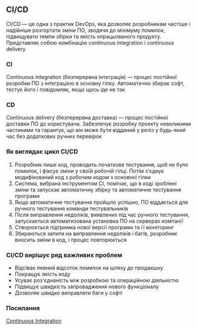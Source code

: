 ## CI/CD

CI/CD — це одна з практик DevOps, яка дозволяє розробникам частіше і надійніше розгортати зміни ПО, зводячи до мінімуму помилок, підвищувати темпи збірки та якість опрацьованого продукту. Представляє собою комбінацію continuous integration і continuous delivery

### CI

Continuous integration (безперервна інтеграція) — процес постійної розробки ПО з інтеграцією в основну гілку. Автоматично збирає софт, тестує його і повідомляє, якщо щось іде не так

### CD

Continuous delivery (безперервна доставка) — процес постійної доставки ПО до користувача. Забезпечує розробку проекту невеликими частинами та гарантує, що він може бути відданий у реліз у будь-який час без додаткових ручних перевірок

### Як виглядає цикл CI/CD

1. Розробник пише код, проводить початкове тестування, щоб не було помилок, і фіксує зміни у своїй робочій гілці. Потім з'єднує модифікований код з робочим кодом з основної гілки
2. Система, вибрана інструментом CI, помічає, що в коді зроблені зміни та запускає автоматичну збірку та автоматичне тестування програми
3. Якщо автоматичне тестування пройшло успішно, ПО віддається для ручного тестування команди тестувальників
4. Після виправлення недоліків, виявлених під час ручного тестування, запускається автоматизована установка ПО на серверах компанії
5. Створюється підтримка нової версії програми та її моніторинг
6. Збираються запити на виправлення недоліків і багів, розробник вносить зміни в код, і процес повторюється

### CI/CD вирішує ряд важливих проблем

-   Відсіває певний відсоток помилок на шляху до продакшну
-   Покращує якість коду
-   Усуває роз'єднаність між розробкою та операційною діяльністю
-   Підвищує швидкість запровадження нового функціоналу
-   Дозволяє швидко виправляти баги у софті

### Посилання

<a href="https://ru.hexlet.io/courses/devops-local-setup/lessons/continuous-integration/theory_unit">Continuous Integration</a>
